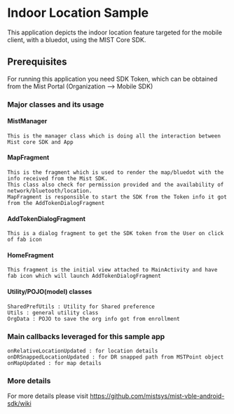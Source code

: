 # Indoor Location Sample

This application depicts the indoor location feature targeted for the mobile client, with a bluedot, using the MIST Core SDK. 

## Prerequisites

For running this application you need SDK Token, which can be obtained from the Mist Portal (Organization —> Mobile SDK)

### Major classes and its usage

#### MistManager
    This is the manager class which is doing all the interaction between Mist core SDK and App

#### MapFragment
    This is the fragment which is used to render the map/bluedot with the info received from the Mist SDK.
    This class also check for permission provided and the availability of network/bluetooth/location.
    MapFragment is responsible to start the SDK from the Token info it got from the AddTokenDialogFragment

#### AddTokenDialogFragment
    This is a dialog fragment to get the SDK token from the User on click of fab icon

#### HomeFragment
    This fragment is the initial view attached to MainActivity and have fab icon which will launch AddTokenDialogFragment

#### Utility/POJO(model) classes
    SharedPrefUtils : Utility for Shared preference
    Utils : general utility class
    OrgData : POJO to save the org info got from enrollment 
    
### Main callbacks leveraged for this sample app
    onRelativeLocationUpdated : for location details
    onDRSnappedLocationUpdated : for DR snapped path from MSTPoint object
    onMapUpdated : for map details

### More details

For more details please visit https://github.com/mistsys/mist-vble-android-sdk/wiki
